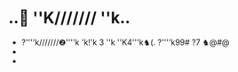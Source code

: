 # ..🌊 ''K/////// ''k..
- ?''''k///////❷''''k 'k!'k 3 ''k ''K4'''k♞(. ?''''k99# ?7 ♞@#@
- 
- 

<!---
Ana167a/Ana167a is a ✨ special ✨ repository because its `README.md` (this file) appears on your GitHub profile.
You can click the Preview link to take a look at your changes.
--->

